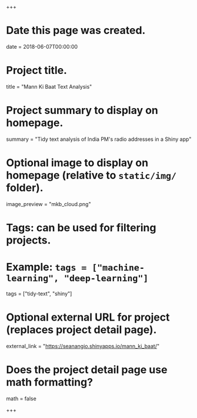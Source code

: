 +++
# Date this page was created.
date = 2018-06-07T00:00:00

# Project title.
title = "Mann Ki Baat Text Analysis"

# Project summary to display on homepage.
summary = "Tidy text analysis of India PM's radio addresses in a Shiny app"

# Optional image to display on homepage (relative to `static/img/` folder).
image_preview = "mkb_cloud.png"

# Tags: can be used for filtering projects.
# Example: `tags = ["machine-learning", "deep-learning"]`
tags = ["tidy-text", "shiny"]

# Optional external URL for project (replaces project detail page).
external_link = "https://seanangio.shinyapps.io/mann_ki_baat/"

# Does the project detail page use math formatting?
math = false

+++

